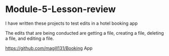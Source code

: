 # Module-5-Lesson-review

I have written these projects to test edits in a hotel booking app

The edits that are being conducted are getting a file, creating a file, deleting a file, and editing a file.

https://github.com/magill131/Booking App
